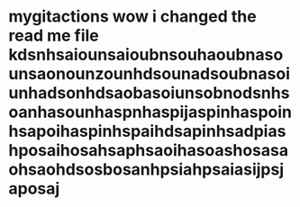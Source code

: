 # mygitactions wow i changed the read me file kdsnhsaiounsaioubnsouhaoubnasounsaonounzounhdsounadsoubnasoiunhadsonhdsaobasoiunsobnodsnhsoanhasounhaspnhaspijaspinhaspoinhsapoihaspinhspaihdsapinhsadpiashposaihosahsaphsaoihasoashosasaohsaohdsosbosanhpsiahpsaiasijpsjaposaj
